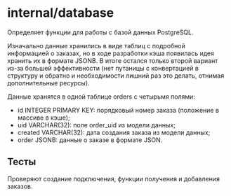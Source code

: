 # internal/database

Определяет функции для работы с базой данных PostgreSQL.

Изначально данные хранились в виде таблиц с подробной информацией о заказах, но в ходе разработки кэша появилась идея хранить их в формате JSONB. В итоге остался только второй вариант из-за большей эффективности (нет путаницы с конвертацией в структуру и обратно и необходимости лишний раз это делать, отнимая дополнительные ресурсы).

Данные хранятся в одной таблице orders с четырьмя полями:

- id INTEGER PRIMARY KEY: порядковый номер заказа (положение в массиве в кэше);
- uid VARCHAR(32): поле order_uid из модели данных;
- created VARCHAR(32): дата создания заказа из модели данных;
- order JSONB: данные о заказе в формате JSON.

## Тесты
Проверяют создание подключения, функции получения и добавления заказов.